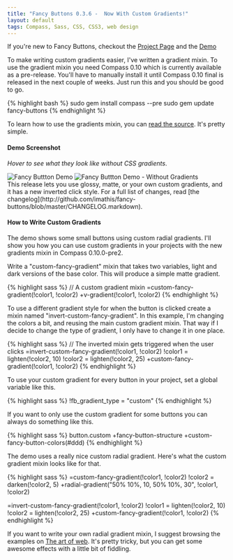```yaml
---
title: "Fancy Buttons 0.3.6 -  Now With Custom Gradients!"
layout: default
tags: Compass, Sass, CSS, CSS3, web design
---
```


If you're new to Fancy Buttons, checkout the [Project Page](/projects/fancy-buttons/) and the [Demo](/projects/fancy-buttons/demo/)

To make writing custom gradients easier, I've written a gradient mixin. To use the gradient mixin you need
Compass 0.10 which is currently available as a pre-release. You'll have to manually install it until Compass
0.10 final is released in the next couple of weeks. Just run this and you should be good to go.

{% highlight bash %}
sudo gem install compass --pre
sudo gem update fancy-buttons
{% endhighlight %}

To learn how to use the gradients mixin, you can [read the source](http://github.com/chriseppstein/compass/blob/master/lib/compass/frameworks/compass/stylesheets/compass/css3/_gradient.sass).
It's pretty simple.

#### Demo Screenshot
*Hover to see what they look like without CSS gradients*.
<div class="hover_switcher">
  <img class="show" src="http://s3.imathis.com/dev/compass/fancy-buttons/demo.png" alt="Fancy Buttton Demo" title="Fancy Buttton Demo"/>
  <img class="hide" src="http://s3.imathis.com/dev/compass/fancy-buttons/demo-no-gradients.png" alt="Fancy Buttton Demo - Without Gradients" title="Fancy Buttton Demo - Without Gradients"/>
</div>
This release lets you use glossy, matte, or your own custom gradients, and it has a new inverted click style.
For a full list of changes, read [the changelog](http://github.com/imathis/fancy-buttons/blob/master/CHANGELOG.markdown).

#### How to Write Custom Gradients
The demo shows some small buttons using custom radial gradients. I'll show you how
you can use custom gradients in your projects with the new gradients mixin in Compass 0.10.0-pre2.

Write a "custom-fancy-gradient" mixin that takes two variables, light and dark versions of the base color.
This will produce a simple matte gradient.

{% highlight sass %}
// A custom gradient mixin
=custom-fancy-gradient(!color1, !color2)
  +v-gradient(!color1, !color2)
{% endhighlight %}

To use a different gradient style for when the button is clicked create a mixin named "invert-custom-fancy-gradient".
In this example, I'm changing the colors a bit, and reusing the main custom gradient mixin. That way if I decide to
change the type of gradient, I only have to change it in one place.

{% highlight sass %}
// The inverted mixin gets triggered when the user clicks
=invert-custom-fancy-gradient(!color1, !color2)
  !color1 = lighten(!color2, 10)
  !color2 = lighten(!color2, 25)
  +custom-fancy-gradient(!color1, !color2)
{% endhighlight %}

To use your custom gradient for every button in your project, set a global variable like this.

{% highlight sass %}
!fb_gradient_type = "custom"
{% endhighlight %}

If you want to only use the custom gradient for some buttons you can always do something like this.

{% highlight sass %}
button.custom
  +fancy-button-structure
  +custom-fancy-button-colors(#ddd)
{% endhighlight %}

The demo uses a really nice custom radial gradient. Here's what the custom gradient mixin looks like for that.

{% highlight sass %}
=custom-fancy-gradient(!color1, !color2)
  !color2 = darken(!color2, 5)
  +radial-gradient("50% 10%, 10, 50% 10%, 30", !color1, !color2)

=invert-custom-fancy-gradient(!color1, !color2)
  !color1 = lighten(!color2, 10)
  !color2 = lighten(!color2, 25)
  +custom-fancy-gradient(!color1, !color2)
{% endhighlight %}

If you want to write your own radial gradient mixin, I suggest browsing the examples on [The art of web](http://www.the-art-of-web.com/css/radial-gradients/).
It's pretty tricky, but you can get some awesome effects with a little bit of fiddling.
